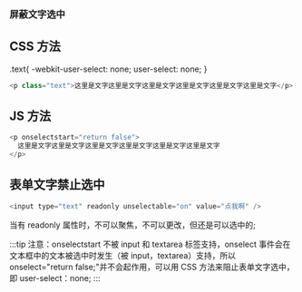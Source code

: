 ### 屏蔽文字选中

## CSS 方法

.text{
-webkit-user-select: none;
user-select: none;
}

```js
<p class="text">这里是文字这里是文字这里是文字这里是文字这里是文字这里是文字</p>
```

## JS 方法

```js
<p onselectstart="return false">
  这里是文字这里是文字这里是文字这里是文字这里是文字这里是文字
</p>
```

## 表单文字禁止选中

```js
<input type="text" readonly unselectable="on" value="点我啊" />
```

当有 readonly 属性时，不可以聚焦，不可以更改，但还是可以选中的;

:::tip
注意：onselectstart 不被 input 和 textarea 标签支持，onselect 事件会在文本框中的文本被选中时发生（被 input，textarea）支持，所以 onselect="return false;"并不会起作用，可以用 CSS 方法来阻止表单文字选中，即 user-select：none;
:::
